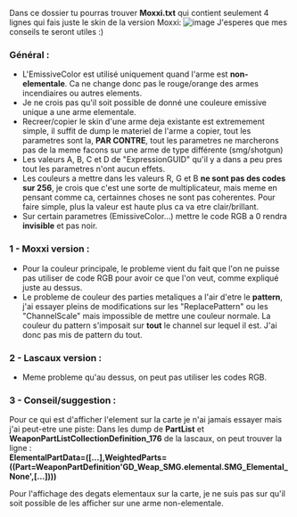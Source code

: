 Dans ce dossier tu pourras trouver **Moxxi.txt** qui contient seulement 4 lignes qui fais juste le skin de la version Moxxi:
![image](https://i.imgur.com/ZEsozwb.png)
J'esperes que mes conseils te seront utiles :)

### Général :

- L'EmissiveColor est utilisé uniquement quand l'arme est **non-elementale**. Ca ne change donc pas le rouge/orange des armes incendiaires ou autres elements.
- Je ne crois pas qu'il soit possible de donné une couleure emissive unique a une arme elementale.
- Recreer/copier le skin d'une arme deja existante est extremement simple, il suffit de dump le materiel de l'arme a copier, tout les parametres sont la, **PAR CONTRE**, tout les parametres ne marcherons pas de la meme facons sur une arme de type différente (smg/shotgun)
- Les valeurs A, B, C et D de "ExpressionGUID" qu'il y a dans a peu pres tout les parametres n'ont aucun effets.
- Les couleurs a mettre dans les valeurs R, G et B **ne sont pas des codes sur 256**, je crois que c'est une sorte de multiplicateur, mais meme en pensant comme ca, certainnes choses ne sont pas coherentes. Pour faire simple, plus la valeur est haute plus ca va etre clair/brillant.
- Sur certain parametres (EmissiveColor...) mettre le code RGB a 0 rendra **invisible** et pas noir.

### 1 - Moxxi version :

- Pour la couleur principale, le probleme vient du fait que l'on ne puisse pas utiliser de code RGB pour avoir ce que l'on veut, comme expliqué juste au dessus.
- Le probleme de couleur des parties metaliques a l'air d'etre le **pattern**, j'ai essayer pleins de modifications sur les "ReplacePattern" ou les "ChannelScale" mais impossible de mettre une couleur normale. La couleur du pattern s'imposait sur **tout** le channel sur lequel il est. J'ai donc pas mis de pattern du tout.

### 2 - Lascaux version :

- Meme probleme qu'au dessus, on peut pas utiliser les codes RGB.

### 3 - Conseil/suggestion :

Pour ce qui est d'afficher l'element sur la carte je n'ai jamais essayer mais j'ai peut-etre une piste: Dans les dump de **PartList** et **WeaponPartListCollectionDefinition_176** de la lascaux, on peut trouver la ligne :  
**ElementalPartData=([...],WeightedParts=((Part=WeaponPartDefinition'GD_Weap_SMG.elemental.SMG_Elemental_None',[...])))**  

Pour l'affichage des degats elementaux sur la carte, je ne suis pas sur qu'il soit possible de les afficher sur une arme non-elementale.